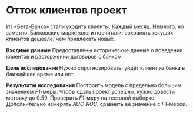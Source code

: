 # Отток клиентов проект

Из «Бета-Банка» стали уходить клиенты. Каждый месяц. Немного, но заметно. Банковские маркетологи посчитали: сохранять текущих клиентов дешевле, чем привлекать новых.

**Входные данные** Предоставлены исторические данные о поведении клиентов и расторжении договоров с банком. 


**Цель исследования** Нужно спрогнозировать, уйдёт клиент из банка в ближайшее время или нет. 


**Результаты исследования** Построить модель с предельно большим значением *F1*-меры. Чтобы сдать проект успешно, нужно довести метрику до 0.59. Проверить *F1*-меру на тестовой выборке. Дополнительно измерять *AUC-ROC*, сравнить её значение с *F1*-мерой.
